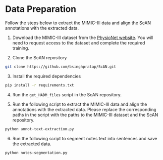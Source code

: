 # Data Preparation
Follow the steps below to extract the MIMIC-III data and align the ScAN annotations with the extracted data.

1. Download the MIMIC-III dataset from the [PhysioNet website](https://mimic.physionet.org/). You will need to request access to the dataset and complete the required training.
   
2. Clone the ScAN repository
```bash
git clone https://github.com/bsinghpratap/ScAN.git
```

3. Install the required dependencies
```bash
pip install -r requirements.txt
```

4. Run the `get_HADM_files` script in the ScAN repository.

5. Run the following script to extract the MIMIC-III data and align the annotations with the extracted data. Please replace the corresponding paths in the script with the paths to the MIMIC-III dataset and the ScAN repository.
```bash
python annot-text-extraction.py
```

6. Run the following script to segment notes text into sentences and save the extracted data.
```bash
python notes-segmentation.py
```

